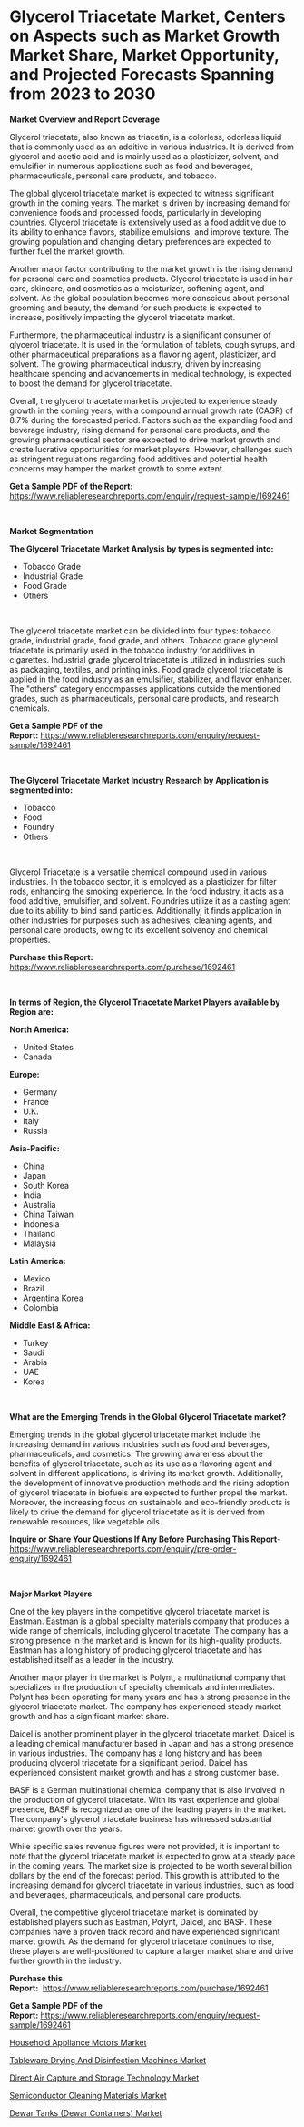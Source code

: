 <p><h1>Glycerol Triacetate Market, Centers on Aspects such as Market Growth Market Share, Market Opportunity, and Projected Forecasts Spanning from 2023 to 2030</h1></p><p><strong>Market Overview and Report Coverage</strong></p>
<p><p>Glycerol triacetate, also known as triacetin, is a colorless, odorless liquid that is commonly used as an additive in various industries. It is derived from glycerol and acetic acid and is mainly used as a plasticizer, solvent, and emulsifier in numerous applications such as food and beverages, pharmaceuticals, personal care products, and tobacco.</p><p>The global glycerol triacetate market is expected to witness significant growth in the coming years. The market is driven by increasing demand for convenience foods and processed foods, particularly in developing countries. Glycerol triacetate is extensively used as a food additive due to its ability to enhance flavors, stabilize emulsions, and improve texture. The growing population and changing dietary preferences are expected to further fuel the market growth.</p><p>Another major factor contributing to the market growth is the rising demand for personal care and cosmetics products. Glycerol triacetate is used in hair care, skincare, and cosmetics as a moisturizer, softening agent, and solvent. As the global population becomes more conscious about personal grooming and beauty, the demand for such products is expected to increase, positively impacting the glycerol triacetate market.</p><p>Furthermore, the pharmaceutical industry is a significant consumer of glycerol triacetate. It is used in the formulation of tablets, cough syrups, and other pharmaceutical preparations as a flavoring agent, plasticizer, and solvent. The growing pharmaceutical industry, driven by increasing healthcare spending and advancements in medical technology, is expected to boost the demand for glycerol triacetate.</p><p>Overall, the glycerol triacetate market is projected to experience steady growth in the coming years, with a compound annual growth rate (CAGR) of 8.7% during the forecasted period. Factors such as the expanding food and beverage industry, rising demand for personal care products, and the growing pharmaceutical sector are expected to drive market growth and create lucrative opportunities for market players. However, challenges such as stringent regulations regarding food additives and potential health concerns may hamper the market growth to some extent.</p></p>
<p><strong>Get a Sample PDF of the Report:</strong> <a href="https://www.reliableresearchreports.com/enquiry/request-sample/1692461">https://www.reliableresearchreports.com/enquiry/request-sample/1692461</a></p>
<p>&nbsp;</p>
<p><strong>Market Segmentation</strong></p>
<p><strong>The Glycerol Triacetate Market Analysis by types is segmented into:</strong></p>
<p><ul><li>Tobacco Grade</li><li>Industrial Grade</li><li>Food Grade</li><li>Others</li></ul></p>
<p>&nbsp;</p>
<p><p>The glycerol triacetate market can be divided into four types: tobacco grade, industrial grade, food grade, and others. Tobacco grade glycerol triacetate is primarily used in the tobacco industry for additives in cigarettes. Industrial grade glycerol triacetate is utilized in industries such as packaging, textiles, and printing inks. Food grade glycerol triacetate is applied in the food industry as an emulsifier, stabilizer, and flavor enhancer. The "others" category encompasses applications outside the mentioned grades, such as pharmaceuticals, personal care products, and research chemicals.</p></p>
<p><strong>Get a Sample PDF of the Report:</strong>&nbsp;<a href="https://www.reliableresearchreports.com/enquiry/request-sample/1692461">https://www.reliableresearchreports.com/enquiry/request-sample/1692461</a></p>
<p>&nbsp;</p>
<p><strong>The Glycerol Triacetate Market Industry Research by Application is segmented into:</strong></p>
<p><ul><li>Tobacco</li><li>Food</li><li>Foundry</li><li>Others</li></ul></p>
<p>&nbsp;</p>
<p><p>Glycerol Triacetate is a versatile chemical compound used in various industries. In the tobacco sector, it is employed as a plasticizer for filter rods, enhancing the smoking experience. In the food industry, it acts as a food additive, emulsifier, and solvent. Foundries utilize it as a casting agent due to its ability to bind sand particles. Additionally, it finds application in other industries for purposes such as adhesives, cleaning agents, and personal care products, owing to its excellent solvency and chemical properties.</p></p>
<p><strong>Purchase this Report:</strong>&nbsp; <a href="https://www.reliableresearchreports.com/purchase/1692461">https://www.reliableresearchreports.com/purchase/1692461</a></p>
<p>&nbsp;</p>
<p><strong>In terms of Region, the Glycerol Triacetate Market Players available by Region are:</strong></p>
<p>
    <p> <strong> North America: </strong>
        <ul>
            <li>United States</li>
            <li>Canada</li>
        </ul>
        </p> 
    <p> <strong> Europe: </strong>
        <ul>
            <li>Germany</li>
            <li>France</li>
            <li>U.K.</li>
            <li>Italy</li>
            <li>Russia</li>
        </ul>
        </p> 
    <p> <strong> Asia-Pacific: </strong>
        <ul>
            <li>China</li>
            <li>Japan</li>
            <li>South Korea</li>
            <li>India</li>
            <li>Australia</li>
            <li>China Taiwan</li>
            <li>Indonesia</li>
            <li>Thailand</li>
            <li>Malaysia</li>
        </ul>
        </p> 
    <p> <strong> Latin America: </strong>
        <ul>
            <li>Mexico</li>
            <li>Brazil</li>
            <li>Argentina Korea</li>
            <li>Colombia</li>
        </ul>
        </p> 
    <p> <strong> Middle East & Africa: </strong>
        <ul>
            <li>Turkey</li>
            <li>Saudi</li>
            <li>Arabia</li>
            <li>UAE</li>
            <li>Korea</li>
        </ul>
    </p>
    </p>
<p>&nbsp;</p>
<p><strong>What are the Emerging Trends in the Global Glycerol Triacetate market?</strong></p>
<p><p>Emerging trends in the global glycerol triacetate market include the increasing demand in various industries such as food and beverages, pharmaceuticals, and cosmetics. The growing awareness about the benefits of glycerol triacetate, such as its use as a flavoring agent and solvent in different applications, is driving its market growth. Additionally, the development of innovative production methods and the rising adoption of glycerol triacetate in biofuels are expected to further propel the market. Moreover, the increasing focus on sustainable and eco-friendly products is likely to drive the demand for glycerol triacetate as it is derived from renewable resources, like vegetable oils.</p></p>
<p><strong>Inquire or Share Your Questions If Any Before Purchasing This Report</strong>- <a href="https://www.reliableresearchreports.com/enquiry/pre-order-enquiry/1692461">https://www.reliableresearchreports.com/enquiry/pre-order-enquiry/1692461</a></p>
<p>&nbsp;</p>
<p><strong>Major Market Players</strong></p>
<p><p>One of the key players in the competitive glycerol triacetate market is Eastman. Eastman is a global specialty materials company that produces a wide range of chemicals, including glycerol triacetate. The company has a strong presence in the market and is known for its high-quality products. Eastman has a long history of producing glycerol triacetate and has established itself as a leader in the industry.</p><p>Another major player in the market is Polynt, a multinational company that specializes in the production of specialty chemicals and intermediates. Polynt has been operating for many years and has a strong presence in the glycerol triacetate market. The company has experienced steady market growth and has a significant market share.</p><p>Daicel is another prominent player in the glycerol triacetate market. Daicel is a leading chemical manufacturer based in Japan and has a strong presence in various industries. The company has a long history and has been producing glycerol triacetate for a significant period. Daicel has experienced consistent market growth and has a strong customer base.</p><p>BASF is a German multinational chemical company that is also involved in the production of glycerol triacetate. With its vast experience and global presence, BASF is recognized as one of the leading players in the market. The company's glycerol triacetate business has witnessed substantial market growth over the years.</p><p>While specific sales revenue figures were not provided, it is important to note that the glycerol triacetate market is expected to grow at a steady pace in the coming years. The market size is projected to be worth several billion dollars by the end of the forecast period. This growth is attributed to the increasing demand for glycerol triacetate in various industries, such as food and beverages, pharmaceuticals, and personal care products.</p><p>Overall, the competitive glycerol triacetate market is dominated by established players such as Eastman, Polynt, Daicel, and BASF. These companies have a proven track record and have experienced significant market growth. As the demand for glycerol triacetate continues to rise, these players are well-positioned to capture a larger market share and drive further growth in the industry.</p></p>
<p><strong>Purchase this Report:</strong>&nbsp;&nbsp;<a href="https://www.reliableresearchreports.com/purchase/1692461">https://www.reliableresearchreports.com/purchase/1692461</a></p>
<p></p>
<p><strong>Get a Sample PDF of the Report:</strong>&nbsp;<a href="https://www.reliableresearchreports.com/enquiry/request-sample/1692461">https://www.reliableresearchreports.com/enquiry/request-sample/1692461</a></p>
<p><p><a href="https://medium.com/@avaalsop666/household-appliance-motors-market-size-cagr-trends-2024-2030-d99fee2abf90">Household Appliance Motors Market</a></p><p><a href="https://medium.com/@shaniekunze/tableware-drying-and-disinfection-machines-market-exploring-market-share-market-trends-and-905cf3b19bf0">Tableware Drying And Disinfection Machines Market</a></p><p><a href="https://medium.com/@henrykihn/direct-air-capture-and-storage-technology-market-report-reveals-the-latest-trends-and-growth-9d5e80cdd853">Direct Air Capture and Storage Technology Market</a></p><p><a href="https://medium.com/@kimwalker82/semiconductor-cleaning-materials-market-insights-into-market-cagr-market-trends-and-growth-e352130c37a3">Semiconductor Cleaning Materials Market</a></p><p><a href="https://medium.com/@deirdredavies67/decoding-dewar-tanks-dewar-containers-market-metrics-market-share-trends-and-growth-patterns-ec090fac5565">Dewar Tanks (Dewar Containers) Market</a></p></p>